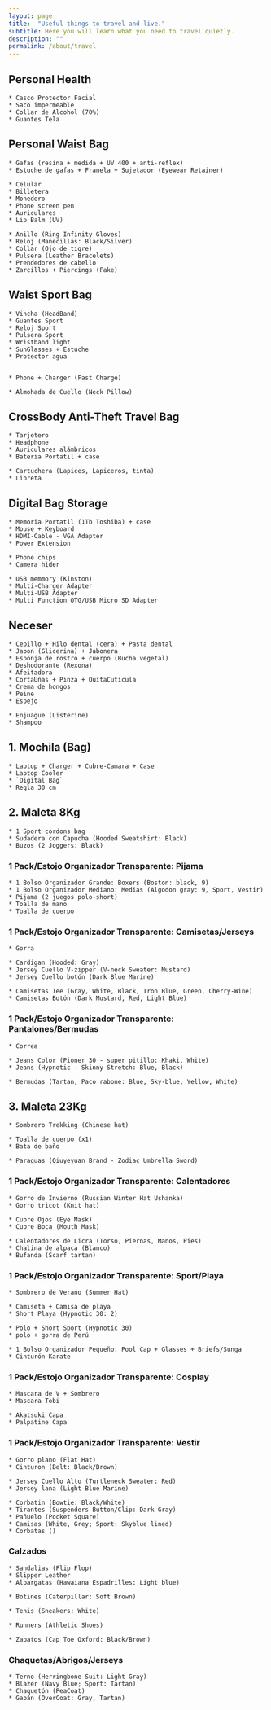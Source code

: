 ```yaml
---
layout: page
title:  "Useful things to travel and live."
subtitle: Here you will learn what you need to travel quietly.
description: ""
permalink: /about/travel
---
```


## Personal Health

    * Casco Protector Facial  
    * Saco impermeable  
    * Collar de Alcohol (70%)  
    * Guantes Tela  

## Personal Waist Bag

    * Gafas (resina + medida + UV 400 + anti-reflex)  
    * Estuche de gafas + Franela + Sujetador (Eyewear Retainer)  

    * Celular  
    * Billetera  
    * Monedero  
    * Phone screen pen  
    * Auriculares  
    * Lip Balm (UV)  

    * Anillo (Ring Infinity Gloves)  
    * Reloj (Manecillas: Black/Silver)  
    * Collar (Ojo de tigre)  
    * Pulsera (Leather Bracelets)  
    * Prendedores de cabello  
    * Zarcillos + Piercings (Fake)  

## Waist Sport Bag

    * Vincha (HeadBand)  
    * Guantes Sport  
    * Reloj Sport  
    * Pulsera Sport  
    * Wristband light  
    * SunGlasses + Estuche  
    * Protector agua  


    * Phone + Charger (Fast Charge)  

    * Almohada de Cuello (Neck Pillow)  

## CrossBody Anti-Theft Travel Bag

    * Tarjetero  
    * Headphone  
    * Auriculares alámbricos 
    * Bateria Portatil + case  

    * Cartuchera (Lapices, Lapiceros, tinta)  
    * Libreta  

## Digital Bag Storage

    * Memoria Portatil (1Tb Toshiba) + case  
    * Mouse + Keyboard  
    * HDMI-Cable - VGA Adapter 
    * Power Extension  
    
    * Phone chips    
    * Camera hider  

    * USB memmory (Kinston)  
    * Multi-Charger Adapter  
    * Multi-USB Adapter  
    * Multi Function OTG/USB Micro SD Adapter  

## Neceser  

    * Cepillo + Hilo dental (cera) + Pasta dental  
    * Jabon (Glicerina) + Jabonera  
    * Esponja de rostro + cuerpo (Bucha vegetal)  
    * Deshodorante (Rexona)  
    * Afeitadora  
    * CortaUñas + Pinza + QuitaCuticula  
    * Crema de hongos  
    * Peine  
    * Espejo  

    * Enjuague (Listerine)  
    * Shampoo  

## 1. Mochila (Bag)

    * Laptop + Charger + Cubre-Camara + Case  
    * Laptop Cooler  
    * `Digital Bag`  
    * Regla 30 cm  

## 2. Maleta 8Kg

    * 1 Sport cordons bag  
    * Sudadera con Capucha (Hooded Sweatshirt: Black)  
    * Buzos (2 Joggers: Black)  

### 1 Pack/Estojo Organizador Transparente: Pijama

    * 1 Bolso Organizador Grande: Boxers (Boston: black, 9)  
    * 1 Bolso Organizador Mediano: Medias (Algodon gray: 9, Sport, Vestir)  
    * Pijama (2 juegos polo-short)   
    * Toalla de mano  
    * Toalla de cuerpo  

### 1 Pack/Estojo Organizador Transparente: Camisetas/Jerseys

    * Gorra  

    * Cardigan (Hooded: Gray)  
    * Jersey Cuello V-zipper (V-neck Sweater: Mustard)  
    * Jersey Cuello botón (Dark Blue Marine)  

    * Camisetas Tee (Gray, White, Black, Iron Blue, Green, Cherry-Wine)  
    * Camisetas Botón (Dark Mustard, Red, Light Blue)  

### 1 Pack/Estojo Organizador Transparente: Pantalones/Bermudas

    * Correa

    * Jeans Color (Pioner 30 - super pitillo: Khaki, White)  
    * Jeans (Hypnotic - Skinny Stretch: Blue, Black)  

    * Bermudas (Tartan, Paco rabone: Blue, Sky-blue, Yellow, White)  

## 3. Maleta 23Kg

    * Sombrero Trekking (Chinese hat)  

    * Toalla de cuerpo (x1)  
    * Bata de baño  
    
    * Paraguas (Qiuyeyuan Brand - Zodiac Umbrella Sword)  

### 1 Pack/Estojo Organizador Transparente: Calentadores

    * Gorro de Invierno (Russian Winter Hat Ushanka)  
    * Gorro tricot (Knit hat)  

    * Cubre Ojos (Eye Mask)  
    * Cubre Boca (Mouth Mask)  

    * Calentadores de Licra (Torso, Piernas, Manos, Pies)  
    * Chalina de alpaca (Blanco)  
    * Bufanda (Scarf tartan)  

### 1 Pack/Estojo Organizador Transparente: Sport/Playa

    * Sombrero de Verano (Summer Hat)  

    * Camiseta + Camisa de playa  
    * Short Playa (Hypnotic 30: 2)  

    * Polo + Short Sport (Hypnotic 30)  
    * polo + gorra de Perú  

    * 1 Bolso Organizador Pequeño: Pool Cap + Glasses + Briefs/Sunga
    * Cinturón Karate  

### 1 Pack/Estojo Organizador Transparente: Cosplay

    * Mascara de V + Sombrero  
    * Mascara Tobi  

    * Akatsuki Capa  
    * Palpatine Capa  

### 1 Pack/Estojo Organizador Transparente: Vestir

    * Gorro plano (Flat Hat)  
    * Cinturon (Belt: Black/Brown)  

    * Jersey Cuello Alto (Turtleneck Sweater: Red)  
    * Jersey lana (Light Blue Marine)
    
    * Corbatin (Bowtie: Black/White)  
    * Tirantes (Suspenders Button/Clip: Dark Gray)  
    * Pañuelo (Pocket Square)  
    * Camisas (White, Grey; Sport: Skyblue lined)  
    * Corbatas ()  

### Calzados
 
    * Sandalias (Flip Flop)  
    * Slipper Leather  
    * Alpargatas (Hawaiana Espadrilles: Light blue)  

    * Botines (Caterpillar: Soft Brown)  
    
    * Tenis (Sneakers: White)  
    
    * Runners (Athletic Shoes)  
    
    * Zapatos (Cap Toe Oxford: Black/Brown)  

<!--
    * Zapatillas sin Cordones (Slip-On Sneakers: Black)  
    * Zapatillas de Lona (Canvas Sneakers: Red)  
    * Zapatillas Chukka (Casual Chukka: Electric Blue)  
    * Mocasines (Loafers: Brown)  
-->

### Chaquetas/Abrigos/Jerseys

    * Terno (Herringbone Suit: Light Gray)  
    * Blazer (Navy Blue; Sport: Tartan)  
    * Chaquetón (PeaCoat)  
    * Gabán (OverCoat: Gray, Tartan)  

<!--
    * Chaqueta Jeans (Jeans Jacket: Blue)  
    * Chaqueta de Cuero (Leather Jacket: Black)  
    * Chaqueta de Corduroy Sherpa (Sherpa Corderoy Jacket)  
    * Poncho (Cloak Hoodie Stitching)  
-->    